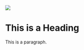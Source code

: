 <!DOCTYPE html>
<html>
<head>
   <img src="https://encrypted-tbn0.gstatic.com/images?q=tbn:ANd9GcTEFTqUH0DW8ajwwftX2Ia37YjUp9QlD86TypgYGHKNMAI0tWaNJQ">
<title>Page Title</title>
</head>
<body>

<h1>This is a Heading</h1>
<p>This is a paragraph.</p>

</body>
</html>
   
